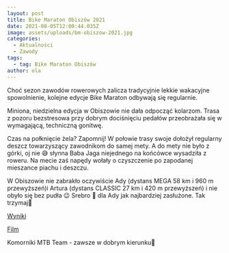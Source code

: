 ```yaml
---
layout: post
title: Bike Maraton Obiszów 2021
date: 2021-08-05T12:00:44.035Z
image: assets/uploads/bm-obiszow-2021.jpg
categories:
  - Aktualności
  - Zawody
tags:
  - tag: Bike Maraton Obiszów
author: ola
---
```

Choć sezon zawodów rowerowych zalicza tradycyjnie lekkie wakacyjne spowolnienie, kolejne edycje Bike Maraton odbywają się regularnie.

Miniona, niedzielna edycja w Obiszowie nie dała odpocząć kolarzom. Trasa z pozoru bezstresowa przy dobrym dociśnięciu pedałów przeobrażała się w wymagającą, techniczną gonitwę.
<!--more-->

Czas na połknięcie żela? Zapomnij! W połowie trasy swoje dołożył regularny deszcz towarzyszący zawodnikom do samej mety. A do mety nie było z górki, oj nie 😅 słynna Baba Jaga niejednego na końcówce wysadziła z roweru. Na mecie zaś napędy wołały o czyszczenie po zapodanej mieszance piachu i deszczu.

W Obiszowie nie zabrakło oczywiście Ady (dystans MEGA 58 km i 960 m przewyższeń)i Artura (dystans CLASSIC 27 km i 420 m przewyższeń) i nie obyło się bez pudła 😉 Srebro 🥈 dla Ady jak najbardziej zasłużone. Tak trzymaj💪

[Wyniki](https://bikemaraton.com.pl/obiszow/wyniki/)

[Film](https://fb.watch/7aqQHXG8iU/)

Komorniki MTB Team - zawsze w dobrym kierunku🙂
